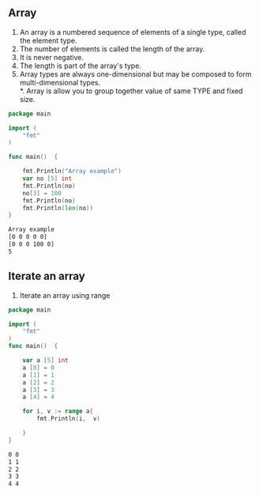 ## Array 
1. An array is a numbered sequence of elements of a single type, called the element type.  
1. The number of elements is called the length of the array.  
1. It is never negative.  
1. The length is part of the array's type.  
1. Array types are always one-dimensional but may be composed to form multi-dimensional types.  
*. Array is allow you to group together value of same TYPE and fixed size.   

```go
package main

import (
	"fmt"
)

func main()  {

	fmt.Println("Array example")
	var no [5] int
	fmt.Println(no)
	no[3] = 100
	fmt.Println(no)
	fmt.Println(len(no))
}

```

```bash
Array example
[0 0 0 0 0]
[0 0 0 100 0]
5
``` 

## Iterate an array   
1. Iterate an array using range 

```go
package main

import (
	"fmt"
) 
func main()  {

	var a [5] int
	a [0] = 0
	a [1] = 1
	a [2] = 2
	a [3] = 3
	a [4] = 4

	for i, v := range a{
		fmt.Println(i,  v)

	}
}
```
```bash
0 0
1 1
2 2
3 3
4 4
```